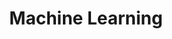 ---
layout: list
type: category
title: Machine Learning
slug: machine-learning
description: >
  Applied machine learning experiments, including model training, feature <br>engineering, evaluation, and interpretability.
sitemap: true
---